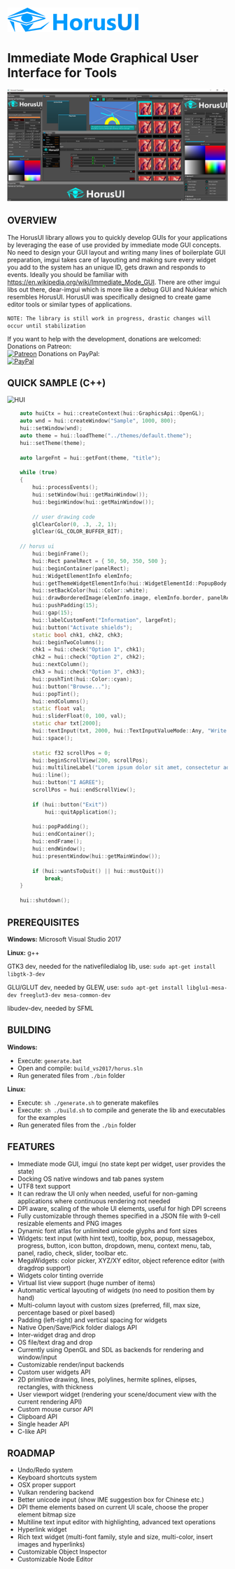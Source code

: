![HUI Logo](docs/images/hui_logo.png)
# Immediate Mode Graphical User Interface for Tools

![HUI](docs/images/hui.png)

## OVERVIEW
The HorusUI library allows you to quickly develop GUIs for your applications by leveraging the ease of use provided by immediate mode GUI concepts. No need to design your GUI layout and writing many lines of boilerplate GUI preparation, imgui takes care of layouting and making sure every widget you add to the system has an unique ID, gets drawn and responds to events.
Ideally you should be familiar with https://en.wikipedia.org/wiki/Immediate_Mode_GUI. There are other imgui libs out there, dear-imgui which is more like a debug GUI and Nuklear which resembles HorusUI.
HorusUI was specifically designed to create game editor tools or similar types of applications.

```NOTE: The library is still work in progress, drastic changes will occur until stabilization```

If you want to help with the development, donations are welcomed:
Donations on Patreon:
<br>[![Patreon](docs/images/patreon.png)](http://www.patreon.com/7thfactor)
Donations on PayPal:
<br>[![PayPal](https://www.paypalobjects.com/en_US/i/btn/btn_donate_LG.gif)](https://www.paypal.com/cgi-bin/webscr?cmd=_s-xclick&hosted_button_id=D2J3J2A766KXY)

## QUICK SAMPLE (C++)
![HUI](docs/images/hui_sample_code.gif)
```C++
    auto huiCtx = hui::createContext(hui::GraphicsApi::OpenGL);
    auto wnd = hui::createWindow("Sample", 1000, 800);
    hui::setWindow(wnd);
    auto theme = hui::loadTheme("../themes/default.theme");
    hui::setTheme(theme);

    auto largeFnt = hui::getFont(theme, "title");

    while (true)
    {
        hui::processEvents();
        hui::setWindow(hui::getMainWindow());
        hui::beginWindow(hui::getMainWindow());

        // user drawing code
        glClearColor(0, .3, .2, 1);
        glClear(GL_COLOR_BUFFER_BIT);

	// horus ui
        hui::beginFrame();
        hui::Rect panelRect = { 50, 50, 350, 500 };
        hui::beginContainer(panelRect);
        hui::WidgetElementInfo elemInfo;
        hui::getThemeWidgetElementInfo(hui::WidgetElementId::PopupBody, hui::WidgetStateType::Normal, elemInfo);
        hui::setBackColor(hui::Color::white);
        hui::drawBorderedImage(elemInfo.image, elemInfo.border, panelRect);
        hui::pushPadding(15);
        hui::gap(15);
        hui::labelCustomFont("Information", largeFnt);
        hui::button("Activate shields");
        static bool chk1, chk2, chk3;
        hui::beginTwoColumns();
        chk1 = hui::check("Option 1", chk1);
        chk2 = hui::check("Option 2", chk2);
        hui::nextColumn();
        chk3 = hui::check("Option 3", chk3);
        hui::pushTint(hui::Color::cyan);
        hui::button("Browse...");
        hui::popTint();
        hui::endColumns();
        static float val;
        hui::sliderFloat(0, 100, val);
        static char txt[2000];
        hui::textInput(txt, 2000, hui::TextInputValueMode::Any, "Write something here");
        hui::space();

        static f32 scrollPos = 0;
        hui::beginScrollView(200, scrollPos);
        hui::multilineLabel("Lorem ipsum dolor sit amet, consectetur adipiscing elit, sed do eiusmod tempor incididunt ut labore et dolore magna aliqua. Ut enim ad minim veniam, quis nostrud exercitation ullamco laboris nisi ut aliquip ex ea commodo consequat. Duis aute irure dolor in reprehenderit in voluptate velit esse cillum dolore eu fugiat nulla pariatur?", hui::HAlignType::Left);
        hui::line();
        hui::button("I AGREE");
        scrollPos = hui::endScrollView();

        if (hui::button("Exit"))
            hui::quitApplication();

        hui::popPadding();
        hui::endContainer();
        hui::endFrame();
        hui::endWindow();
        hui::presentWindow(hui::getMainWindow());

        if (hui::wantsToQuit() || hui::mustQuit())
            break;
    }

    hui::shutdown();
```

## PREREQUISITES
**Windows:**
	Microsoft Visual Studio 2017

**Linux:**
g++

GTK3 dev, needed for the nativefiledialog lib, use:
		```sudo apt-get install libgtk-3-dev```

GLU/GLUT dev, needed by GLEW, use:
		```sudo apt-get install libglu1-mesa-dev freeglut3-dev mesa-common-dev```
	
libudev-dev, needed by SFML

## BUILDING
**Windows:**
- Execute: ```generate.bat```
- Open and compile: ```build_vs2017/horus.sln```
- Run generated files from ```./bin``` folder

**Linux:**
- Execute: ```sh ./generate.sh``` to generate makefiles
- Execute: ```sh ./build.sh``` to compile and generate the lib and executables for the examples
- Run generated files from the ```./bin``` folder

## FEATURES
- Immediate mode GUI, imgui (no state kept per widget, user provides the state)
- Docking OS native windows and tab panes system
- UTF8 text support
- It can redraw the UI only when needed, useful for non-gaming applications where continuous rendering not needed
- DPI aware, scaling of the whole UI elements, useful for high DPI screens
- Fully customizable through themes specified in a JSON file with 9-cell resizable elements and PNG images
- Dynamic font atlas for unlimited unicode glyphs and font sizes
- Widgets: text input (with hint text), tooltip, box, popup, messagebox, progress, button, icon button, dropdown, menu, context menu, tab, panel, radio, check, slider, toolbar etc.
- MegaWidgets: color picker, XYZ/XY editor, object reference editor (with dragdrop support)
- Widgets color tinting override
- Virtual list view support (huge number of items)
- Automatic vertical layouting of widgets (no need to position them by hand)
- Multi-column layout with custom sizes (preferred, fill, max size, percentage based or pixel based)
- Padding (left-right) and vertical spacing for widgets
- Native Open/Save/Pick folder dialogs API
- Inter-widget drag and drop
- OS file/text drag and drop
- Currently using OpenGL and SDL as backends for rendering and window/input
- Customizable render/input backends
- Custom user widgets API
- 2D primitive drawing, lines, polylines, hermite splines, elipses, rectangles, with thickness
- User viewport widget (rendering your scene/document view with the current rendering API)
- Custom mouse cursor API
- Clipboard API
- Single header API
- C-like API

## ROADMAP
- Undo/Redo system
- Keyboard shortcuts system
- OSX proper support
- Vulkan rendering backend
- Better unicode input (show IME suggestion box for Chinese etc.)
- DPI theme elements based on current UI scale, choose the proper element bitmap size
- Multiline text input editor with highlighting, advanced text operations
- Hyperlink widget
- Rich text widget (multi-font family, style and size, multi-color, insert images and hyperlinks)
- Customizable Object Inspector
- Customizable Node Editor
